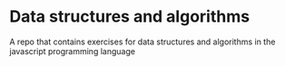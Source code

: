 # Data structures and algorithms

A repo that contains exercises for data structures and algorithms in the javascript programming language
